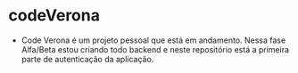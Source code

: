 # codeVerona

- Code Verona é um projeto pessoal que está em andamento. Nessa fase Alfa/Beta estou criando todo backend e neste repositório está a primeira parte de autenticação da aplicação.
